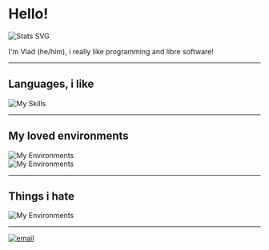 # Hello!

![Stats SVG](https://github-stats-alpha.vercel.app/api?username=virashu)

I'm Vlad (he/him), i really like programming and libre software!

---

## Languages, i like
![My Skills](https://skillicons.dev/icons?i=python,cs,html,js,bash,aruino)

---

## My loved environments
![My Environments](https://skillicons.dev/icons?i=vscode,visualstudio,neovim)  
![My Environments](https://skillicons.dev/icons?i=linux,docker)

---

## Things i hate
![My Environments](https://skillicons.dev/icons?i=cpp,cpp,cpp,cpp)

---

[![email](https://img.shields.io/badge/contact%20me%20on-virashu@disroot.org-blue)](mailto:virashu@disroot.org)
